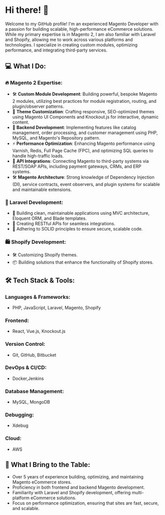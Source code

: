 <h1>Hi there! 👋 </h1>

<p>Welcome to my GitHub profile! I'm an experienced Magento Developer with a passion for building scalable, high-performance eCommerce solutions. While my primary expertise is in Magento 2, I am also familiar with Laravel and Shopify, allowing me to work across various platforms and technologies. I specialize in creating custom modules, optimizing performance, and integrating third-party services.</p>

<h2>💻 What I Do:</h2>

<h3>🔥 Magento 2 Expertise:</h3>
<ul>
  <li>🛠 <strong>Custom Module Development</strong>: Building powerful, bespoke Magento 2 modules, utilizing best practices for module registration, routing, and plugin/observer patterns.</li>
  <li>🎨 <strong>Theme Customization</strong>: Crafting responsive, SEO-optimized themes using Magento UI Components and Knockout.js for interactive, dynamic content.</li>
  <li>🔧 <strong>Backend Development</strong>: Implementing features like catalog management, order processing, and customer management using PHP, MySQL, and Magento's Repository pattern.</li>
  <li>⚡ <strong>Performance Optimization</strong>: Enhancing Magento performance using Varnish, Redis, Full Page Cache (FPC), and optimizing SQL queries to handle high-traffic loads.</li>
  <li>🔌 <strong>API Integrations</strong>: Connecting Magento to third-party systems via REST/SOAP APIs, including payment gateways, CRMs, and ERP systems.</li>
  <li>🛠 <strong>Magento Architecture</strong>: Strong knowledge of Dependency Injection (DI), service contracts, event observers, and plugin systems for scalable and maintainable extensions.</li>
</ul>

<h3>🐘 Laravel Development:</h3>
<ul>
  <li>🎯 Building clean, maintainable applications using MVC architecture, Eloquent ORM, and Blade templates.</li>
  <li>🔄 Creating RESTful APIs for seamless integrations.</li>
  <li>🔐 Adhering to SOLID principles to ensure secure, scalable code.</li>
</ul>

<h3>🛍️ Shopify Development:</h3>
<ul>
  <li>🛠 Customizing Shopify themes.</li>
  <li>📦 Building solutions that enhance the functionality of Shopify stores.</li>
</ul>

<h2>🛠 Tech Stack & Tools:</h2>

<h3>Languages & Frameworks:</h3>
<ul>
  <li>PHP, JavaScript, Laravel, Magento, Shopify</li>
</ul>

<h3>Frontend:</h3>
<ul>
  <li>React, Vue.js, Knockout.js</li>
</ul>

<h3>Version Control:</h3>
<ul>
  <li>Git, GitHub, Bitbucket</li>
</ul>

<h3>DevOps & CI/CD:</h3>
<ul>
  <li>Docker,Jenkins</li>
</ul>

<h3>Database Management:</h3>
<ul>
  <li>MySQL, MongoDB</li>
</ul>

<h3>Debugging:</h3>
<ul>
  <li>Xdebug</li>
</ul>

<h3>Cloud:</h3>
<ul>
  <li>AWS</li>
</ul>

<h2>🚀 What I Bring to the Table:</h2>
<ul>
  <li>Over 5 years of experience building, optimizing, and maintaining Magento eCommerce stores.</li>
  <li>Proficiency in both frontend and backend Magento development.</li>
  <li>Familiarity with Laravel and Shopify development, offering multi-platform eCommerce solutions.</li>
  <li>Focus on performance optimization, ensuring that sites are fast, secure, and scalable.</li>
</ul>
